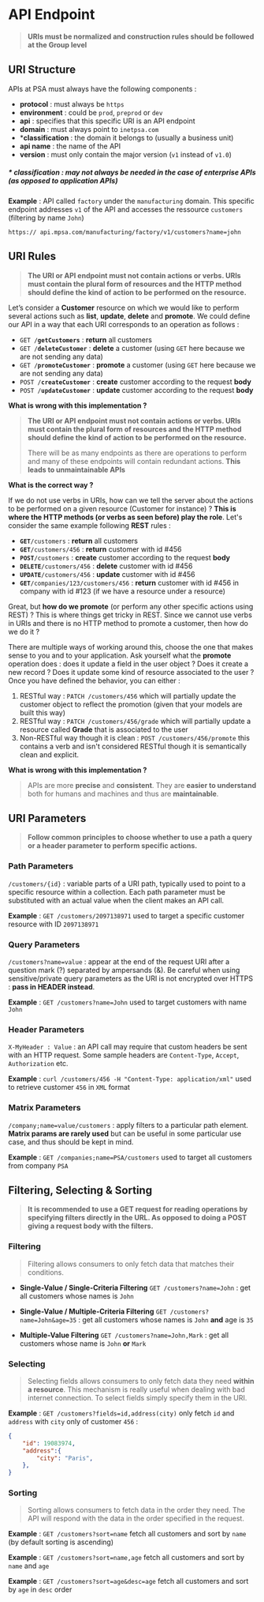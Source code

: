 
# API Endpoint

> **URIs must be normalized and construction rules should be followed at the Group level**

## URI Structure

APIs at PSA must always have the following components : 
 - **protocol** : must always be `https`
 - **environment** : could be `prod`, `preprod` or `dev`
 - **api** : specifies that this specific URI is an API endpoint
 - **domain** : must always point to `inetpsa.com`
 - ***classification** : the domain it belongs to (usually a business unit)
 - **api name** : the name of the API
 - **version** : must only contain the major version (`v1` instead of `v1.0`)
##### \* classification : may not always be needed in the case of enterprise APIs (as opposed to application APIs)

**Example** : API called `factory` under the `manufacturing` domain. This specific endpoint addresses `v1` of the API and accesses the ressource `customers` (filtering by name `John`) 

    https:// api.mpsa.com/manufacturing/factory/v1/customers?name=john

## URI Rules

> **The URI or API endpoint must not contain actions or verbs. URIs must contain the plural form of resources and the HTTP method should define the kind of action to be performed on the resource.**

Let’s consider a **Customer** resource on which we would like to perform several actions such as **list**, **update**, **delete** and **promote**. We could define our API in a way that each URI corresponds to an operation as follows :

 - `GET /`**`getCustomers`** : **return** all customers 
 - `GET /`**`deleteCustomer`** : **delete** a customer (using `GET` here because we are not sending any data)
 - `GET /`**`promoteCustomer`** : **promote** a customer (using `GET` here because we are not sending any data)
  - `POST /`**`createCustomer`** : **create** customer according to the request **body**
  - `POST /`**`updateCustomer`** : **update** customer according to the request **body**

**What is wrong with this implementation ?**
> **The URI or API endpoint must not contain actions or verbs. URIs must contain the plural form of resources and the HTTP method should define the kind of action to be performed on the resource.** 
> 
> There will be as many endpoints as there are operations to perform and many of these endpoints will contain redundant actions. **This leads to unmaintainable APIs**

**What is the correct way ?**

If we do not use verbs in URIs, how can we tell the server about the actions to be performed on a given resource (Customer for instance) ? **This is where the HTTP methods (or verbs as seen before) play the role**. Let's consider the same example following **REST** rules :

 - **`GET`**`/customers` : **return** all customers 
 - **`GET`**`/customers/456` : **return** customer with id #456 
 - **`POST`**`/customers` : **create** customer according to the request **body**
 - **`DELETE`**`/customers/456` : **delete** customer with id #456
 - **`UPDATE`**`/customers/456` : **update** customer with id #456
 - **`GET`**`/companies/123/customers/456` : **return** customer with id #456 in company with id  #123 (if we have a resource under a resource)

Great, but **how do we promote** (or perform any other specific actions using REST) ? This is where things get tricky in REST. Since we cannot use verbs in URIs and there is no HTTP method to promote a customer, then how do we do it ? 

There are multiple ways of working around this, choose the one that makes sense to you and to your application. Ask yourself what the **promote** operation does : does it update a field in the user object ? Does it create a new record ? Does it update some kind of resource associated to the user ? Once you have defined the behavior, you can either :

 1. RESTful way : `PATCH /customers/456` which will partially update the customer object to reflect the promotion (given that your models are built this way)
 2. RESTful way : `PATCH /customers/456/grade` which will partially update a resource called **Grade** that is associated to the user 
 3. Non-RESTful way though it is clean : `POST /customers/456/promote` this contains a verb and isn't considered RESTful though it is semantically clean and explicit. 

**What is wrong with this implementation ?**
> APIs are more **precise** and **consistent**. They are **easier to understand** both for humans and machines and thus are **maintainable**. 

## URI Parameters 

> **Follow common principles to choose whether to use a path a query or a header parameter to perform specific actions.**

### Path Parameters

`/customers/{id}` : variable parts of a URI path, typically used to point to a specific resource within a collection. Each path parameter must be substituted with an actual value when the client makes an API call.

**Example** : `GET /customers/2097138971` used to target a specific customer resource with ID `2097138971` 

### Query Parameters

`/customers?name=value` : appear at the end of the request URI after a question mark (?) separated by ampersands (&). Be careful when using sensitive/private query parameters as the URI is not encrypted over HTTPS : **pass in HEADER instead**.

**Example** : `GET /customers?name=John` used to target customers with name `John` 

### Header Parameters 

`X-MyHeader : Value` : an API call may require that custom headers be sent with an HTTP request. Some sample headers are `Content-Type`, `Accept`, `Authorization` etc.

**Example** : `curl /customers/456 -H "Content-Type: application/xml"` used to retrieve customer  `456` in `XML` format

### Matrix Parameters

`/company;name=value/customers` : apply filters to a particular path element. **Matrix params are rarely used** but can be useful in some particular use case, and thus should be kept in mind.

**Example** : `GET /companies;name=PSA/customers` used to target all customers from company `PSA` 

## Filtering, Selecting & Sorting 

>  **It is recommended to use a GET request for reading operations by specifying filters directly in the URL. As opposed to doing a POST giving a request body with the filters.**

### Filtering

>  Filtering allows consumers to only fetch data that matches their conditions.

 - **Single-Value / Single-Criteria Filtering** 
 `GET /customers?name=John` : get all customers whose names is `John`
 
 - **Single-Value / Multiple-Criteria Filtering**
 `GET /customers?name=John&age=35`  : get all customers whose names is `John` **and** age is `35`
 
 - **Multiple-Value Filtering**
 `GET /customers?name=John,Mark` : get all customers whose name is `John` **or** `Mark`
 
### Selecting 

>  Selecting fields allows consumers to only fetch data they need **within a resource**. This mechanism is really useful when dealing with bad internet connection. To select fields simply specify them in the URI.

**Example** : `GET /customers?fields=id,address(city)` only fetch `id` and `address` with `city` only of customer `456` :

```json 
{
	"id": 19083974, 
	"address":{ 
		"city": "Paris",
	}, 
}
```

### Sorting

>  Sorting allows consumers to fetch data in the order they need. The API will respond with the data in the order specified in the request.

**Example** : `GET /customers?sort=name` fetch all customers and sort by `name` (by default sorting is ascending)

**Example** : `GET /customers?sort=name,age` fetch all customers and sort by `name` and `age`

**Example** : `GET /customers?sort=age&desc=age` fetch all customers and sort by `age` in `desc` order 
